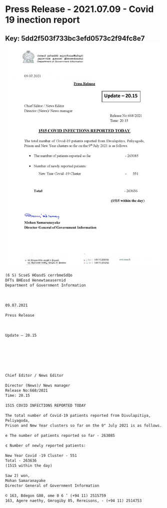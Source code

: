 # Press Release - 2021.07.09 - Covid 19 inection report 
Key: 5dd2f503f733bc3efd0573c2f94fc8e7 
![img](img/5dd2f503f733bc3efd0573c2f94fc8e7.jpg)
---
```
(6 S) ScseS HOasdS cerrbmeSdQo
DFTs BHEosd Henewtaeasernid
Department of Government Information

 

09.07.2021

Press Release

 

Update — 20.15

 

 

 

Chief Editor / News Editor

Director (News)/ News manager
Release No:668/2021
Time: 20.15

1515 COVID INFECTIONS REPORTED TODAY

The total number of Covid-19 patients reported from Divulapitiya, Peliyagoda,
Prison and New Year clusters so far on the 9" July 2021 is as follows.

e The number of patients reported so far - 263085

¢ Number of newly reported patients:

New Year Covid -19 Cluster - 551
Total - 263636
(1515 within the day)

Saw 2) won,
Mohan Samaranayake
Director General of Government Information

© 163, Bdegon G80, ome 0 6 ’ (+94 11) 2515759
163, Agere naethy, Gmrogiby 05, Rereisons, - (+94 11) 2514753

 

```
